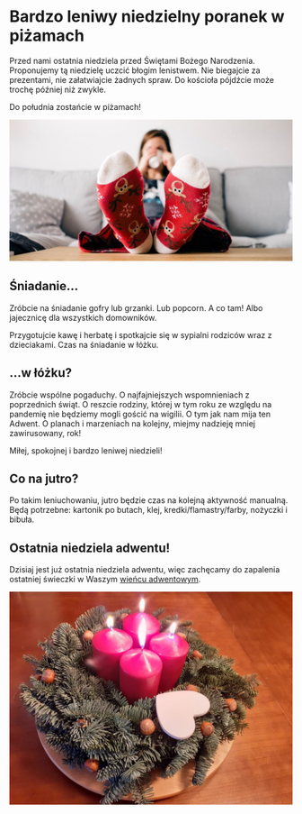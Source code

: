 # Bardzo leniwy niedzielny poranek w piżamach

Przed nami ostatnia niedziela przed Świętami Bożego Narodzenia. Proponujemy tą niedzielę uczcić błogim lenistwem. Nie biegajcie za prezentami, nie załatwiajcie żadnych spraw. Do kościoła pójdźcie może trochę później niż zwykle.

Do południa zostańcie w piżamach!

![Zdjęcie](/img/2020-12-20.jpg)

## Śniadanie…

Zróbcie na śniadanie gofry lub grzanki. Lub popcorn. A co tam! Albo jajecznicę dla wszystkich domowników.

Przygotujcie kawę i herbatę i spotkajcie się w sypialni rodziców wraz z dzieciakami. Czas na śniadanie w łóżku.

## …w łóżku?

Zróbcie wspólne pogaduchy. O najfajniejszych wspomnieniach z poprzednich świąt. O reszcie rodziny, której w tym roku ze względu na pandemię nie będziemy mogli gościć na wigilii. O tym jak nam mija ten Adwent. O planach i marzeniach na kolejny, miejmy nadzieję mniej zawirusowany, rok!

Miłej, spokojnej i bardzo leniwej niedzieli!

## Co na jutro?

Po takim leniuchowaniu, jutro będzie czas na kolejną aktywność manualną. Będą potrzebne: kartonik po butach, klej, kredki/flamastry/farby, nożyczki i bibuła.

## Ostatnia niedziela adwentu!

Dzisiaj jest już ostatnia niedziela adwentu, więc zachęcamy do zapalenia ostatniej świeczki w Waszym [wieńcu adwentowym](/wieniec/).

![Wieniec](/img/adwent-4.jpg)
